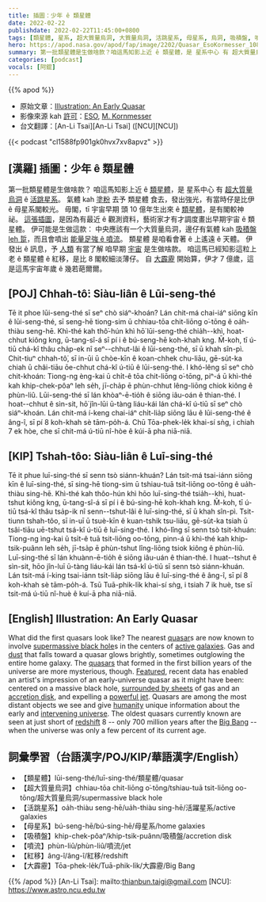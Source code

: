 ```yaml
---
title: 插圖：少年 ê 類星體
date: 2022-02-22
publishdate: 2022-02-22T11:45:00+0800
tags: [類星體, 星系, 超大質量烏洞, 大質量烏洞, 活跳星系, 母星系, 烏洞, 吸積盤, 噴流, 紅移, 大霹靂]
hero: https://apod.nasa.gov/apod/fap/image/2202/Quasar_EsoKormesser_1080.jpg
summary: 第一批類星體是生做啥款？咱這馬知影上近 ê 類星體，是 星系中心 有 超大質量烏洞 ê 活跳星系。
categories: [podcast]
vocals: [阿錕]
---
```


{{% apod %}}

- 原始文章：[Illustration: An Early Quasar](https://apod.nasa.gov/apod/ap220222.html)
- 影像來源 kah [許可](https://www.eso.org/public/outreach/copyright/)：[ESO](https://www.eso.org/), [M. Kornmesser](https://en.wikipedia.org/wiki/Martin_Kornmesser)
- 台文翻譯：[An-Li Tsai][An-Li Tsai] ([NCU][NCU])

{{< podcast "cl1588fp901gk0hvx7xv8apvz" >}}

## [漢羅] 插圖：少年 ê 類星體
第一批類星體是生做啥款？
咱這馬知影上近 ê [類星體][quasar]，是 星系中心 有 [超大質量烏洞][supermassive black hole t] ê [活跳星系][active galaxies]。
氣體 kah [塗粉][dust] 去予 類星體 食去，發出強光，有當時仔是比伊 ê 母星系閣較光。
毋閣，tī 宇宙早期 頭 10 億年生出來 ê [類星體][quasars]，是有閣較神祕。
[這張插圖][Featured]，是因為有最近 ê 觀測資料，藝術家才有才調度畫出早期宇宙 ê 類星體。
伊可能是生做這款：
中央應該有一个大質量烏洞，邊仔有氣體 kah [吸積盤][accretion disk] [leh 踅][surrounded by sheets]，而且會噴出 [能量足強 ê 噴流][powerful jet]。
類星體 是咱看會著 ê 上遙遠 ê 天體。
伊發出 ê 訊息，予 [人類][humanity] 有當了解 咱早期 [宇宙][intervening universe t] 是生做啥款。
咱這馬已經知影這粒上老 ê 類星體 ê 紅移，是比 8 閣較細淡薄仔。
自 [大霹靂][Big Bang] 開始算，伊才 7 億歲，這是這馬宇宙年歲 ê 幾若葩爾爾。



## [POJ] Chhah-tô͘: Siàu-liân ê Lūi-seng-thé
Tē it phoe lūi-seng-thé sī seⁿ chò siáⁿ-khoán?
Lán chit-má chai-iáⁿ siōng kīn ê lūi-seng-thé, sī seng-hē tiong-sim ū chhiau-tōa chit-liōng o͘-tōng ê oa̍h-thiàu seng-hē.
Khì-thé kah thô͘-hún khì hō͘ lūi-seng-thé chia̍h--khì, hoat-chhut kiông kng, ū-tang-sî-á sī pí i ê bú-seng-hē koh-khah kng.
M̄-koh, tī ú-tiū chá-kî thâu cha̍p-ek nî seⁿ--chhut-lâi ê lūi-seng-thé, sī ū khah sîn-pì.
Chit-tiuⁿ chhah-tô͘, sī in-ūi ū chòe-kīn ê koan-chhek chu-liāu, gē-su̍t-ka chiah ū châi-tiāu ōe-chhut chá-kî ú-tiū ê lūi-seng-thé.
I khó-lêng sī seⁿ chò chit-khoán:
Tiong-ng èng-kai ū chi̍t-ê tōa chit-liōng o͘-tōng, piⁿ-á ū khì-thé kah khip-chek-pôaⁿ leh se̍h, jī-cha̍p ē phùn-chhut lêng-liōng chiok kiông ê phùn-liû.
Lūi-seng-thé sī lán khòaⁿ-ē-tio̍h ê siōng iâu-oán ê thian-thé.
I hoat--chhut ê sìn-sit, hō͘ jîn-lūi ū-tàng liáu-kái lán chá-kî ú-tiū sī seⁿ chò siáⁿ-khoán.
Lán chit-má í-keng chai-iáⁿ chi̍t-lia̍p siōng lāu ê lūi-seng-thé ê âng-î, sī pí 8 koh-khah sè tām-po̍h-á.
Chū Tōa-phek-le̍k khai-sí sǹg, i chiah 7 ek hòe, che sī chit-má ú-tiū nî-hòe ê kúi-ā pha niā-niā.

## [KIP] Tshah-tôo: Siàu-liân ê Luī-sing-thé
Tē it phue luī-sing-thé sī senn tsò siánn-khuán?
Lán tsit-má tsai-iánn siōng kīn ê luī-sing-thé, sī sing-hē tiong-sim ū tshiau-tuā tsit-liōng oo-tōng ê ua̍h-thiàu sing-hē.
Khì-thé kah thôo-hún khì hōo luī-sing-thé tsia̍h--khì, huat-tshut kiông kng, ū-tang-sî-á sī pí i ê bú-sing-hē koh-khah kng.
M̄-koh, tī ú-tiū tsá-kî thâu tsa̍p-ik nî senn--tshut-lâi ê luī-sing-thé, sī ū khah sîn-pì.
Tsit-tiunn tshah-tôo, sī in-uī ū tsuè-kīn ê kuan-tshik tsu-liāu, gē-su̍t-ka tsiah ū tsâi-tiāu uē-tshut tsá-kî ú-tiū ê luī-sing-thé.
I khó-lîng sī senn tsò tsit-khuán:
Tiong-ng ìng-kai ū tsi̍t-ê tuā tsit-liōng oo-tōng, pinn-á ū khì-thé kah khip-tsik-puânn leh se̍h, jī-tsa̍p ē phùn-tshut lîng-liōng tsiok kiông ê phùn-liû.
Luī-sing-thé sī lán khuànn-ē-tio̍h ê siōng iâu-uán ê thian-thé.
I huat--tshut ê sìn-sit, hōo jîn-luī ū-tàng liáu-kái lán tsá-kî ú-tiū sī senn tsò siánn-khuán.
Lán tsit-má í-king tsai-iánn tsi̍t-lia̍p siōng lāu ê luī-sing-thé ê âng-î, sī pí 8 koh-khah sè tām-po̍h-á.
Tsū Tuā-phik-li̍k khai-sí sǹg, i tsiah 7 ik huè, tse sī tsit-má ú-tiū nî-huè ê kuí-ā pha niā-niā.

## [English] Illustration: An Early Quasar
What did the first quasars look like?
The nearest [quasar][quasar]s are now known to involve [supermassive black hole][supermassive black hole e]s in the centers of [active galaxies][active galaxies].
Gas and [dust][dust] that falls toward a quasar glows brightly, sometimes outglowing the entire home galaxy.
The [quasars][quasars] that formed in the first billion years of the universe are more mysterious, though.
[Featured][Featured], recent data has enabled an artist's impression of an early-universe quasar as it might have been: centered on a massive black hole, [surrounded by sheets][surrounded by sheets] of gas and an [accretion disk][accretion disk], and expelling a [powerful jet][powerful jet].
Quasars are among the most distant objects we see and give [humanity][humanity] unique information about the early and [intervening universe][intervening universe e].
The oldest quasars currently known are seen at just short of [redshift][redshift] 8 -- only 700 million years after the [Big Bang][Big Bang] -- when the universe was only a few percent of its current age.

## 詞彙學習（台語漢字/POJ/KIP/華語漢字/English）
- 【類星體】lūi-seng-thé/luī-sing-thé/類星體/quasar
- 【超大質量烏洞】chhiau-tōa chit-liōng o͘-tōng/tshiau-tuā tsit-liōng oo-tōng/超大質量烏洞/supermassive black hole
- 【活跳星系】oa̍h-thiàu seng-hē/ua̍h-thiàu sing-hē/活躍星系/active galaxies
- 【母星系】bú-seng-hē/bú-sing-hē/母星系/home galaxies
- 【吸積盤】khip-chek-pôaⁿ/khip-tsik-puânn/吸積盤/accretion disk
- 【噴流】phùn-liû/phùn-liû/噴流/jet
- 【紅移】âng-î/âng-î/紅移/redshift
- 【大霹靂】Tōa-phek-le̍k/Tuā-phik-li̍k/大霹靂/Big Bang


{{% /apod %}}
[An-Li Tsai]: mailto:thianbun.taigi@gmail.com
[NCU]: https://www.astro.ncu.edu.tw


[quasar]:https://en.wikipedia.org/wiki/Quasar
[supermassive black hole e]:https://apod.nasa.gov/apod/ap210331.html
[supermassive black hole t]:https://apod.tw/daily/20210331/
[active galaxies]:https://imagine.gsfc.nasa.gov/science/objects/active_galaxies1.html
[dust]:https://apod.nasa.gov/apod/ap030706.html
[quasars]:https://astronomy.swin.edu.au/cosmos/q/quasar
[Featured]:https://www.eso.org/public/images/eso1122a/
[surrounded by sheets]:https://sbly-web-prod-shareably.netdna-ssl.com/wp-content/uploads/2019/04/24100853/Screen-Shot-2019-04-24-at-1.07.37-PM.png
[accretion disk]:https://svs.gsfc.nasa.gov/13326
[powerful jet]:https://apod.nasa.gov/apod/ap180716.html
[humanity]:https://apod.nasa.gov/apod/ap190818.html
[intervening universe e]:https://apod.nasa.gov/apod/ap211017.html
[intervening universe t]:https://apod.tw/daily/20211017/
[redshift]:https://apod.nasa.gov/apod/ap130408.html
[Big Bang]:https://spaceplace.nasa.gov/big-bang/en/
